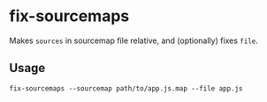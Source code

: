 # fix-sourcemaps

Makes `sources` in sourcemap file relative, and (optionally) fixes `file`.

## Usage

    fix-sourcemaps --sourcemap path/to/app.js.map --file app.js

